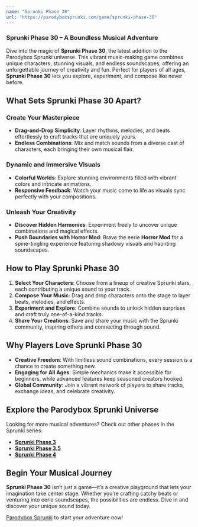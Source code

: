```yaml
---
name: "Sprunki Phase 30"
url: "https://parodyboxsprunki.com/game/sprunki-phase-30"
---
```


### **Sprunki Phase 30** – A Boundless Musical Adventure  

Dive into the magic of **Sprunki Phase 30**, the latest addition to the Parodybox Sprunki universe. This vibrant music-making game combines unique characters, stunning visuals, and endless soundscapes, offering an unforgettable journey of creativity and fun. Perfect for players of all ages, **Sprunki Phase 30** lets you explore, experiment, and compose like never before.

## **What Sets Sprunki Phase 30 Apart?**

### **Create Your Masterpiece**
- **Drag-and-Drop Simplicity**: Layer rhythms, melodies, and beats effortlessly to craft tracks that are uniquely yours.  
- **Endless Combinations**: Mix and match sounds from a diverse cast of characters, each bringing their own musical flair.  

### **Dynamic and Immersive Visuals**
- **Colorful Worlds**: Explore stunning environments filled with vibrant colors and intricate animations.  
- **Responsive Feedback**: Watch your music come to life as visuals sync perfectly with your compositions.  

### **Unleash Your Creativity**
- **Discover Hidden Harmonies**: Experiment freely to uncover unique combinations and magical effects.  
- **Push Boundaries with Horror Mod**: Brave the eerie **Horror Mod** for a spine-tingling experience featuring shadowy visuals and haunting soundscapes.  

## **How to Play Sprunki Phase 30**

1. **Select Your Characters**: Choose from a lineup of creative Sprunki stars, each contributing a unique sound to your track.  
2. **Compose Your Music**: Drag and drop characters onto the stage to layer beats, melodies, and effects.  
3. **Experiment and Explore**: Combine sounds to unlock hidden surprises and craft truly one-of-a-kind tracks.  
4. **Share Your Creations**: Save and share your music with the Sprunki community, inspiring others and connecting through sound.  

## **Why Players Love Sprunki Phase 30**

- **Creative Freedom**: With limitless sound combinations, every session is a chance to create something new.  
- **Engaging for All Ages**: Simple mechanics make it accessible for beginners, while advanced features keep seasoned creators hooked.  
- **Global Community**: Join a vibrant network of players to share tracks, exchange ideas, and celebrate creativity.  

## **Explore the Parodybox Sprunki Universe**

Looking for more musical adventures? Check out other phases in the Sprunki series:  
- [**Sprunki Phase 3**](https://parodyboxsprunki.com/game/sprunki-phase-3)  
- [**Sprunki Phase 3.5**](https://parodyboxsprunki.com/game/sprunki-phase-3-remastered)  
- [**Sprunki Phase 4**](https://parodyboxsprunki.com/game/sprunki-phase-4)  

## **Begin Your Musical Journey**

**Sprunki Phase 30** isn’t just a game—it’s a creative playground that lets your imagination take center stage. Whether you’re crafting catchy beats or venturing into eerie soundscapes, the possibilities are endless. Dive in and discover your unique sound today.  

[Parodybox Sprunki](https://parodyboxsprunki.com/game/sprunki-phase-30) to start your adventure now!
